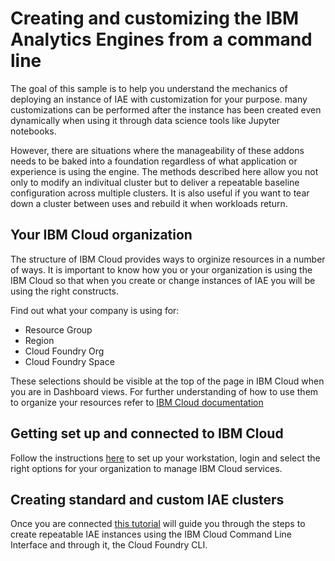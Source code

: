 # Creating and customizing the IBM Analytics Engines from a command line

The goal of this sample is to help you understand the mechanics of deploying an instance of IAE with customization for your purpose. many customizations can be performed after the instance has been created even dynamically when using it through data science tools like Jupyter notebooks. 

However, there are situations where the manageability of these addons needs to be baked into a foundation regardless of what application or experience is using the engine. The methods described here allow you not only to modify an indivitual cluster but to deliver a repeatable baseline configuration across multiple clusters. It is also useful if you want to tear down a cluster between uses and rebuild it when workloads return.

## Your IBM Cloud organization

The structure of IBM Cloud provides ways to orginize resources in a number of ways. It is important to know how you or your organization is using the IBM Cloud so that when you create or change instances of IAE you will be using the right constructs. 

Find out what your company is using for:

* Resource Group 
* Region
* Cloud Foundry Org
* Cloud Foundry Space

These selections should be visible at the top of the page in IBM Cloud when you are in Dashboard views. For further understanding of how to use them to organize your resources refer to [IBM Cloud documentation](https://console.bluemix.net/docs/admin/patterns.html#patterns)


## Getting set up and connected to IBM Cloud

Follow the instructions [here](ibmcloudlogin.md) to set up your workstation, login and select the right options for your organization to manage IBM Cloud services.

## Creating standard and custom IAE clusters

Once you are connected [this tutorial](createiaeinstances.md) will guide you through the steps to create repeatable IAE instances using the IBM Cloud Command Line Interface and through it, the Cloud Foundry CLI. 